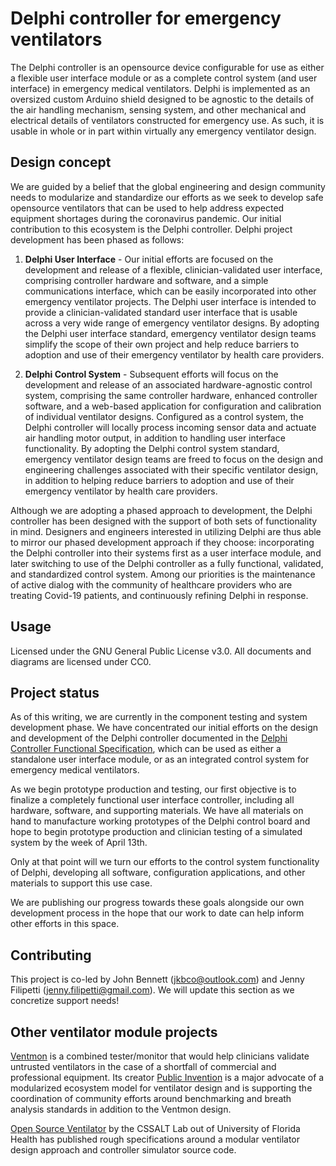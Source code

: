 # Delphi controller for emergency ventilators

The Delphi controller is an opensource device configurable for use as either a flexible user interface module or as a complete control system (and user interface) in emergency medical ventilators. Delphi is implemented as an oversized custom Arduino shield designed to be agnostic to the details of the air handling mechanism, sensing system, and other mechanical and electrical details of ventilators constructed for emergency use. As such, it is usable in whole or in part within virtually any emergency ventilator design.

## Design concept

We are guided by a belief that the global engineering and design community needs to modularize and standardize our efforts as we seek to develop safe opensource ventilators that can be used to help address expected equipment shortages during the coronavirus pandemic. Our initial contribution to this ecosystem is the Delphi controller. Delphi project development has been phased as follows:

1. **Delphi User Interface** - Our initial efforts are focused on the development and release of a flexible, clinician-validated user interface, comprising controller hardware and software, and a simple communications interface, which can be easily incorporated into other emergency ventilator projects. The Delphi user interface is intended to provide a clinician-validated standard user interface that is usable across a very wide range of emergency ventilator designs. By adopting the Delphi user interface standard, emergency ventilator design teams simplify the scope of their own project and help reduce barriers to adoption and use of their emergency ventilator by health care providers.

 2.	**Delphi Control System** - Subsequent efforts will focus on the development and release of an associated hardware-agnostic control system, comprising the same controller hardware, enhanced controller software, and a web-based application for configuration and calibration of individual ventilator designs. Configured as a control system, the Delphi controller will locally process incoming sensor data and actuate air handling motor output, in addition to handling user interface functionality. By adopting the Delphi control system standard, emergency ventilator design teams are freed to focus on the design and engineering challenges associated with their specific ventilator design, in addition to helping reduce barriers to adoption and use of their emergency ventilator by health care providers.

Although we are adopting a phased approach to development, the Delphi controller has been designed with the support of both sets of functionality in mind. Designers and engineers interested in utilizing Delphi are thus able to mirror our phased development approach if they choose: incorporating the Delphi controller into their systems first as a user interface module, and later switching to use of the Delphi controller as a fully functional, validated, and standardized control system. Among our priorities is the maintenance of active dialog with the community of healthcare providers who are treating Covid-19 patients, and continuously refining Delphi in response.
    
## Usage

Licensed under the GNU General Public License v3.0. All documents and diagrams are licensed under CC0.

## Project status

As of this writing, we are currently in the component testing and system development phase. We have concentrated our initial efforts on the design and development of the Delphi controller documented in the [Delphi Controller Functional Specification](Delphi_Controller_Functional_Specification.pdf), which can be used as either a standalone user interface module, or as an integrated control system for emergency medical ventilators.

As we begin prototype production and testing, our first objective is to finalize a completely functional user interface controller, including all hardware, software, and supporting materials. We have all materials on hand to manufacture working prototypes of the Delphi control board and hope to begin prototype production and clinician testing of a simulated system by the week of April 13th. 

Only at that point will we turn our efforts to the control system functionality of Delphi, developing all software, configuration applications, and other materials to support this use case.

We are publishing our progress towards these goals alongside our own development process in the hope that our work to date can help inform other efforts in this space.

## Contributing

This project is co-led by John Bennett (jkbco@outlook.com) and Jenny Filipetti (jenny.filipetti@gmail.com). We will update this section as we concretize support needs!

## Other ventilator module projects

[Ventmon](https://github.com/PubInv/ventmon-ventilator-inline-test-monitor) is a combined tester/monitor that would help clinicians validate untrusted ventilators in the case of a shortfall of commercial and professional equipment. Its creator [Public Invention](https://www.pubinv.org) is a major advocate of a modularized ecosystem model for ventilator design and is supporting the coordination of community efforts around benchmarking and breath analysis standards in addition to the Ventmon design.

[Open Source Ventilator](https://github.com/CSSALTlab/Open_Source_Ventilator) by the CSSALT Lab out of University of Florida Health has published rough specifications around a modular ventilator design approach and controller simulator source code.
